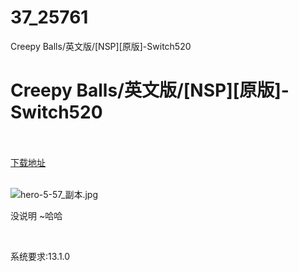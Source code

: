 # 37_25761
Creepy Balls/英文版/[NSP][原版]-Switch520
# Creepy Balls/英文版/[NSP][原版]-Switch520
 <br/></br>
[下载地址](https://www.switch520.cc/article/25761 "下载地址")
<br/></br>

<p><img title="hero-5-57_副本.jpg" src="https://www.switch520.cc/muke_img/2021_12_21_a56086c366b32.jpg" alt="hero-5-57_副本.jpg"></p>
<p>没说明 ~哈哈</p>
<p>&nbsp;</p>
<p>系统要求:13.1.0</p>



